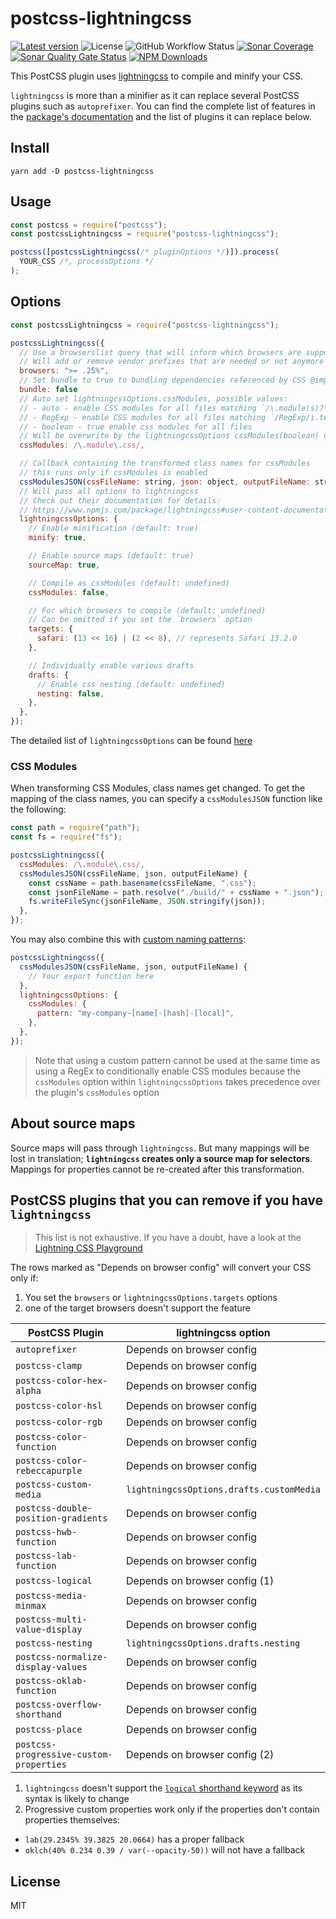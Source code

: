 # postcss-lightningcss

[![Latest version](https://img.shields.io/github/release/onigoetz/postcss-lightningcss.svg?style=flat-square)](https://github.com/onigoetz/postcss-lightningcss/releases)
![License](https://img.shields.io/github/license/onigoetz/postcss-lightningcss?style=flat-square)
![GitHub Workflow Status](https://img.shields.io/github/actions/workflow/status/onigoetz/postcss-lightningcss/build.yml?style=flat-square&logo=github)
[![Sonar Coverage](https://sonarcloud.io/api/project_badges/measure?project=onigoetz_postcss-lightningcss&metric=coverage)](https://sonarcloud.io/dashboard?id=onigoetz_postcss-lightningcss)
[![Sonar Quality Gate Status](https://sonarcloud.io/api/project_badges/measure?project=onigoetz_postcss-lightningcss&metric=alert_status)](https://sonarcloud.io/dashboard?id=onigoetz_postcss-lightningcss)
[![NPM Downloads](https://img.shields.io/npm/dm/postcss-lightningcss?style=flat-square&logo=npm)](https://www.npmjs.com/package/postcss-lightningcss)

This PostCSS plugin uses [lightningcss](https://lightningcss.dev/) to compile and minify your CSS.

`lightningcss` is more than a minifier as it can replace several PostCSS plugins such as `autoprefixer`.
You can find the complete list of features in the [package's documentation](https://github.com/parcel-bundler/lightningcss#from-node) and the list of plugins it can replace below.

## Install

```
yarn add -D postcss-lightningcss
```

## Usage

```javascript
const postcss = require("postcss");
const postcssLightningcss = require("postcss-lightningcss");

postcss([postcssLightningcss(/* pluginOptions */)]).process(
  YOUR_CSS /*, processOptions */
);
```

## Options

```javascript
const postcssLightningcss = require("postcss-lightningcss");

postcssLightningcss({
  // Use a browserslist query that will inform which browsers are supported
  // Will add or remove vendor prefixes that are needed or not anymore
  browsers: ">= .25%",
  // Set bundle to true to bundling dependencies referenced by CSS @import rules into a single output file. 
  bundle: false
  // Auto set lightningcssOptions.cssModules, possible values:
  // - auto - enable CSS modules for all files matching `/\.module(s)?\.\w+$/i.test(filename)`
  // - RegExp - enable CSS modules for all files matching `/RegExp/i.test(filename)`
  // - boolean - true enable css modules for all files
  // Will be overwrite by the lightningcssOptions cssModules(boolean) option
  cssModules: /\.module\.css/,

  // Callback containing the transformed class names for cssModules
  // this runs only if cssModules is enabled
  cssModulesJSON(cssFileName: string, json: object, outputFileName: string): {},
  // Will pass all options to lightningcss
  // Check out their documentation for details:
  // https://www.npmjs.com/package/lightningcss#user-content-documentation
  lightningcssOptions: {
    // Enable minification (default: true)
    minify: true,

    // Enable source maps (default: true)
    sourceMap: true,

    // Compile as cssModules (default: undefined)
    cssModules: false,

    // For which browsers to compile (default: undefined)
    // Can be omitted if you set the `browsers` option
    targets: {
      safari: (13 << 16) | (2 << 8), // represents Safari 13.2.0
    },

    // Individually enable various drafts
    drafts: {
      // Enable css nesting (default: undefined)
      nesting: false,
    },
  },
});
```

The detailed list of `lightningcssOptions` can be found [here](https://github.com/parcel-bundler/lightningcss/blob/master/node/index.d.ts)

### CSS Modules

When transforming CSS Modules, class names get changed.
To get the mapping of the class names, you can specify a `cssModulesJSON` function like the following:

```javascript
const path = require("path");
const fs = require("fs");

postcssLightningcss({
  cssModules: /\.module\.css/,
  cssModulesJSON(cssFileName, json, outputFileName) {
    const cssName = path.basename(cssFileName, ".css");
    const jsonFileName = path.resolve("./build/" + cssName + ".json");
    fs.writeFileSync(jsonFileName, JSON.stringify(json));
  },
});
```

You may also combine this with [custom naming patterns](https://lightningcss.dev/css-modules.html#custom-naming-patterns):

```javascript
postcssLightningcss({
  cssModulesJSON(cssFileName, json, outputFileName) {
    // Your export function here
  },
  lightningcssOptions: {
    cssModules: {
      pattern: "my-company-[name]-[hash]-[local]",
    },
  },
});
```

> Note that using a custom pattern cannot be used at the same time as using a RegEx to conditionally enable CSS modules because the `cssModules` option within `lightningcssOptions` takes precedence over the plugin's `cssModules` option

## About source maps

Source maps will pass through `lightningcss`.
But many mappings will be lost in translation; **`lightningcss` creates only a source map for selectors**.
Mappings for properties cannot be re-created after this transformation.

## PostCSS plugins that you can remove if you have `lightningcss`

> This list is not exhaustive. If you have a doubt, have a look at the [Lightning CSS Playground](https://lightningcss.dev/playground/index.html)

The rows marked as "Depends on browser config" will convert your CSS only if:

1. You set the `browsers` or `lightningcssOptions.targets` options
2. one of the target browsers doesn't support the feature

| PostCSS Plugin                          | lightningcss option                      |
| --------------------------------------- | ---------------------------------------- |
| `autoprefixer`                          | Depends on browser config                |
| `postcss-clamp`                         | Depends on browser config                |
| `postcss-color-hex-alpha`               | Depends on browser config                |
| `postcss-color-hsl`                     | Depends on browser config                |
| `postcss-color-rgb`                     | Depends on browser config                |
| `postcss-color-function`                | Depends on browser config                |
| `postcss-color-rebeccapurple`           | Depends on browser config                |
| `postcss-custom-media`                  | `lightningcssOptions.drafts.customMedia` |
| `postcss-double-position-gradients`     | Depends on browser config                |
| `postcss-hwb-function`                  | Depends on browser config                |
| `postcss-lab-function`                  | Depends on browser config                |
| `postcss-logical`                       | Depends on browser config (1)            |
| `postcss-media-minmax`                  | Depends on browser config                |
| `postcss-multi-value-display`           | Depends on browser config                |
| `postcss-nesting`                       | `lightningcssOptions.drafts.nesting`     |
| `postcss-normalize-display-values`      | Depends on browser config                |
| `postcss-oklab-function`                | Depends on browser config                |
| `postcss-overflow-shorthand`            | Depends on browser config                |
| `postcss-place`                         | Depends on browser config                |
| `postcss-progressive-custom-properties` | Depends on browser config (2)            |

1. `lightningcss` doesn't support the [`logical` shorthand keyword](https://drafts.csswg.org/css-logical/#logical-shorthand-keyword) as its syntax is likely to change
2. Progressive custom properties work only if the properties don't contain properties themselves:

- `lab(29.2345% 39.3825 20.0664)` has a proper fallback
- `oklch(40% 0.234 0.39 / var(--opacity-50))` will not have a fallback

## License

MIT
